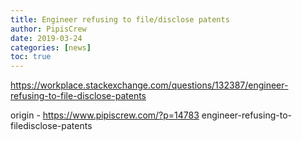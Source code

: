 ```yaml
---
title: Engineer refusing to file/disclose patents
author: PipisCrew
date: 2019-03-24
categories: [news]
toc: true
---
```


https://workplace.stackexchange.com/questions/132387/engineer-refusing-to-file-disclose-patents

origin - https://www.pipiscrew.com/?p=14783 engineer-refusing-to-filedisclose-patents